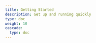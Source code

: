 ```yaml
---
title: Getting Started
description: Get up and running quickly
type: doc
weight: 10
cascade:
  type: doc
---
```

